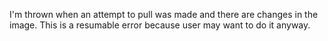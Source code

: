 I'm thrown when an attempt to pull was made and there are changes in the image. 
This is a resumable error because user may want to do it anyway.
